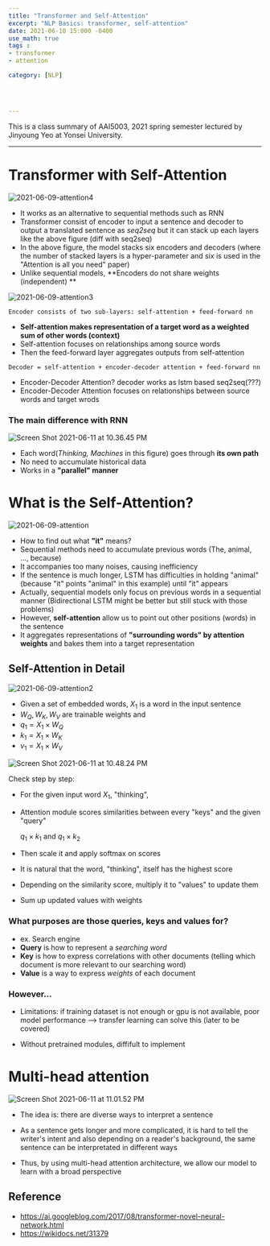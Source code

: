 ```yaml
---
title: "Transformer and Self-Attention"
excerpt: "NLP Basics: transformer, self-attention"
date: 2021-06-10 15:000 -0400
use_math: true
tags :
- transformer
- attention

category: [NLP]




---
```


This is a class summary of AAI5003, 2021 spring semester lectured by Jinyoung Yeo at Yonsei University.

------





# Transformer with Self-Attention

![2021-06-09-attention4](/assets/2021-06-09-attention4.png)



- It works as an alternative to sequential methods such as RNN
- Transformer consist of encoder to input a sentence and decoder to output a translated sentence as *seq2seq* but it can stack up each layers like the above figure (diff with seq2seq)
- In the above figure, the model stacks six encoders and decoders (where the number of stacked layers is a hyper-parameter and six is used in the "Attention is all you need" paper)
- Unlike sequential models, **Encoders do not share weights (independent) **



![2021-06-09-attention3](/assets/2021-06-09-attention3.png)

`Encoder consists of two sub-layers: self-attention + feed-forward nn`

- **Self-attention makes representation of a target word as a weighted sum of other words (context)**
- Self-attention focuses on relationships among source words
- Then the feed-forward layer aggregates outputs from self-attention 

`Decoder = self-attention + encoder-decoder attention + feed-forward nn`

- Encoder-Decoder Attention? decoder works as lstm based seq2seq(???)  
- Encoder-Decoder Attention focuses on relationships between source words and target wrods



### The main difference with RNN

![Screen Shot 2021-06-11 at 10.36.45 PM](/assets/2021-06-09-attention5.png)

- Each word(*Thinking, Machines* in this figure) goes through **its own path** 
- No need to accumulate historical data
- Works in a **"parallel" manner**


# What is the Self-Attention?
![2021-06-09-attention](/assets/2021-06-09-attention.png)

- How to find out what **"it"** means?
- Sequential methods need to accumulate previous words (The, animal, ..., because)
- It accompanies too many noises, causing inefficiency
- If the sentence is much longer, LSTM has difficulties in holding "animal" (because "it" points "animal" in this example) until "it" appears
- Actually, sequential models only focus on previous words in a sequential manner (Bidirectional LSTM might be better but still stuck with those problems)
- However, **self-attention** allow us to point out other positions (words) in the sentence 
- It aggregates representations of **"surrounding words" by attention weights** and bakes them into a target representation



## Self-Attention in Detail

![2021-06-09-attention2](/assets/2021-06-09-attention2.png)



- Given a set of embedded words, $X_1$ is a word in the input sentence 
- $W_Q, W_K, W_V$ are trainable weights and
-  $q_1 = X_1 \times W_Q$
- $k_1 = X_1 \times W_K$
-  $v_1 = X_1 \times W_V$

![Screen Shot 2021-06-11 at 10.48.24 PM](/assets/2021-06-09-attention6.png)

Check step by step:

- For the given input word $X_1$, "thinking", 

- Attention module scores similarities between every "keys" and the given "query"

  $q_1 \times k_1$ and $q_1 \times k_2$

- Then scale it and apply softmax on scores 
- It is natural that the word, "thinking", itself has the highest score
- Depending on the similarity score, multiply it to "values" to update them
- Sum up updated values with weights



### What purposes are those queries, keys and values for?

- ex. Search engine
- **Query** is how to represent a *searching word*
- **Key** is how to express correlations with other documents (telling which document is more relevant to our searching word)
- **Value** is a way to express *weights* of each document
  

### However...

- Limitations: if training dataset is not enough or gpu is not available, poor model performance
  --> transfer learning can solve this (later to be covered)

- Without pretrained modules, diffifult to implement

  

# Multi-head attention

![Screen Shot 2021-06-11 at 11.01.52 PM](/assets/2021-06-09-attention7.png)



- The idea is: there are diverse ways to interpret a sentence

- As a sentence gets longer and more complicated, it is hard to tell the writer's intent and also depending on a reader's background, the same sentence can be interpretated in different ways
- Thus, by using multi-head attention architecture, we allow our model to learn with a broad perspective





## Reference

- https://ai.googleblog.com/2017/08/transformer-novel-neural-network.html
- https://wikidocs.net/31379